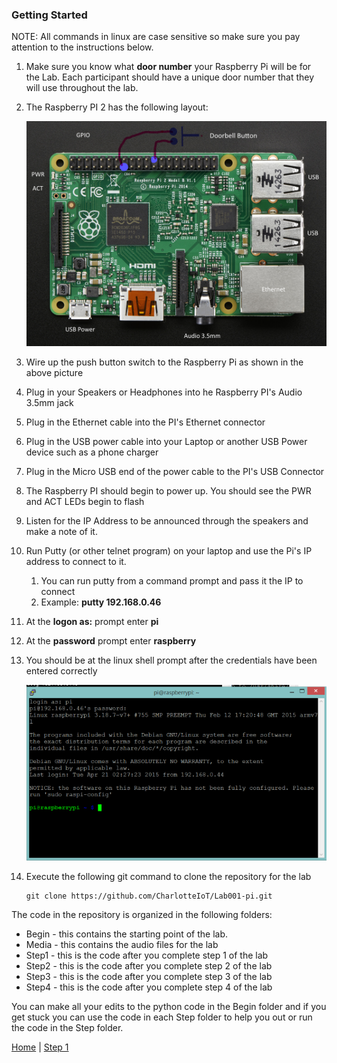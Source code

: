 ### Getting Started

NOTE: All commands in linux are case sensitive so make sure you pay attention to the instructions below.

1. Make sure you know what **door number** your Raspberry Pi will be for the Lab.  Each participant should have a unique door number that they will use throughout the lab.
2. The Raspberry PI 2 has the following layout:
	
	![Raspberry PI 2](img/pi2board.png)

3. Wire up the push button switch to the Raspberry Pi as shown in the above picture
4. Plug in your Speakers or Headphones into he Raspberry PI's Audio 3.5mm jack
5. Plug in the Ethernet cable into the PI's Ethernet connector
6. Plug in the USB power cable into your Laptop or another USB Power device such as a phone charger 
7. Plug in the Micro USB end of the power cable to the PI's USB Connector
8. The Raspberry PI should begin to power up.  You should see the PWR and ACT LEDs begin to flash
9. Listen for the IP Address to be announced through the speakers and make a note of it.
10. Run Putty (or other telnet program) on your laptop and use the Pi's IP address to connect to it.
	1. You can run putty from a command prompt and pass it the IP to connect
	2. Example: **putty 192.168.0.46**
11. At the **logon as:** prompt enter **pi**
12. At the **password** prompt enter **raspberry**
13. You should be at the linux shell prompt after the credentials have been entered correctly

	![Shell Prompt](img/shellprompt.png)

14. Execute the following git command to clone the repository for the lab

	```
	git clone https://github.com/CharlotteIoT/Lab001-pi.git
	```

The code in the repository is organized in the following folders:

- Begin - this contains the starting point of the lab.
- Media - this contains the audio files for the lab
- Step1 - this is the code after you complete step 1 of the lab
- Step2 - this is the code after you complete step 2 of the lab
- Step3 - this is the code after you complete step 3 of the lab
- Step4 - this is the code after you complete step 4 of the lab

You can make all your edits to the python code in the Begin folder and if you get stuck you can use the code in each Step folder to help you out or run the code in the Step folder.
 
[Home](README.md) | [Step 1](Step1.md)

 


